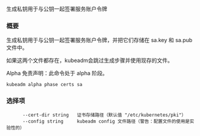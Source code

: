 
生成私钥用于与公钥一起签署服务账户令牌

### 概要




生成私钥用于与公钥一起签署服务账户令牌，并把它们存储在 sa.key 和 sa.pub 文件中。

如果这两个文件都存在，kubeadm会跳过生成步骤并使用现存的文件。

Alpha 免责声明：此命令处于 alpha 阶段。

```
kubeadm alpha phase certs sa
```



### 选择项

```
      --cert-dir string   证书存储路径（默认值 "/etc/kubernetes/pki"）
      --config string     kubeadm config 文件路径（警告：配置文件的使用是实验性的）
```
